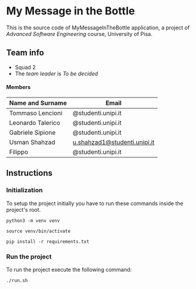 # My Message in the Bottle

This is the source code of MyMessageInTheBottle application, a
project of *Advanced Software Engineering* course,
University of Pisa.
 
## Team info

- Squad 2
- The *team leader* is *To be decided*

#### Members

|Name and Surname  | Email                         |
|------------------|-------------------------------|
|Tommaso Lencioni  |@studenti.unipi.it             |
|Leonardo Talerico |@studenti.unipi.it             |
|Gabriele Sipione  |@studenti.unipi.it             |
|Usman Shahzad     |u.shahzad1@studenti.unipi.it   |
|Filippo           |@studenti.unipi.it             |


## Instructions

### Initialization

To setup the project initially you have to run these commands
inside the project's root.

`python3 -m venv venv`

`source venv/bin/activate`

`pip install -r requirements.txt`

### Run the project

To run the project execute the following command:

`./run.sh`
